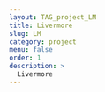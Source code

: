 ```yaml
---
layout: TAG_project_LM
title: Livermore
slug: LM
category: project
menu: false
order: 1
description: >
  Livermore
---
```

